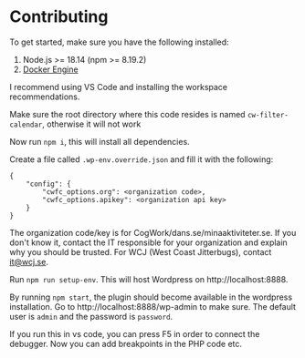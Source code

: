 # Contributing

To get started, make sure you have the following installed:

1. Node.js >= 18.14 (npm >= 8.19.2)
2. [Docker Engine](https://docs.docker.com/engine/install/)

I recommend using VS Code and installing the workspace recommendations.

Make sure the root directory where this code resides is named `cw-filter-calendar`,
otherwise it will not work

Now run `npm i`, this will install all dependencies.

Create a file called `.wp-env.override.json` and fill it with the following:

```
{
    "config": {
        "cwfc_options.org": <organization code>,
        "cwfc_options.apikey": <organization api key>
    }
}
```

The organization code/key is for CogWork/dans.se/minaaktiviteter.se. If you don't know it, contact the IT responsible for your
organization and explain why you should be trusted. For WCJ (West Coast Jitterbugs), contact it@wcj.se.

Run `npm run setup-env`. This will host Wordpress on http://localhost:8888.

By running `npm start`, the plugin should become available in the wordpress installation. Go to http://localhost:8888/wp-admin
to make sure. The default user is `admin` and the password is `password`.

If you run this in vs code, you can press F5 in order to connect the debugger. Now you can add breakpoints in the PHP code etc.
